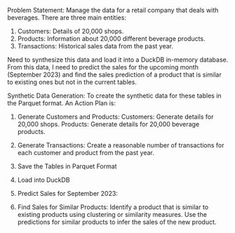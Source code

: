 Problem Statement:
Manage the data for a retail company that deals with beverages. There are three main entities:

1. Customers: Details of 20,000 shops.
2. Products: Information about 20,000 different beverage products.
3. Transactions: Historical sales data from the past year.

Need to synthesize this data and load it into a DuckDB in-memory database. From this data, I need to predict the sales for the upcoming month (September 2023) and find the sales prediction of a product that is similar to existing ones but not in the current tables.


Synthetic Data Generation:
To create the synthetic data for these tables in the Parquet format. An Action Plan is:

1. Generate Customers and Products:
Customers: Generate details for 20,000 shops.
Products: Generate details for 20,000 beverage products.

2. Generate Transactions: Create a reasonable number of transactions for each customer and product from the past year.

3. Save the Tables in Parquet Format

4. Load into DuckDB

5. Predict Sales for September 2023:

6. Find Sales for Similar Products: Identify a product that is similar to existing products using clustering or similarity measures. Use the predictions for similar products to infer the sales of the new product.





